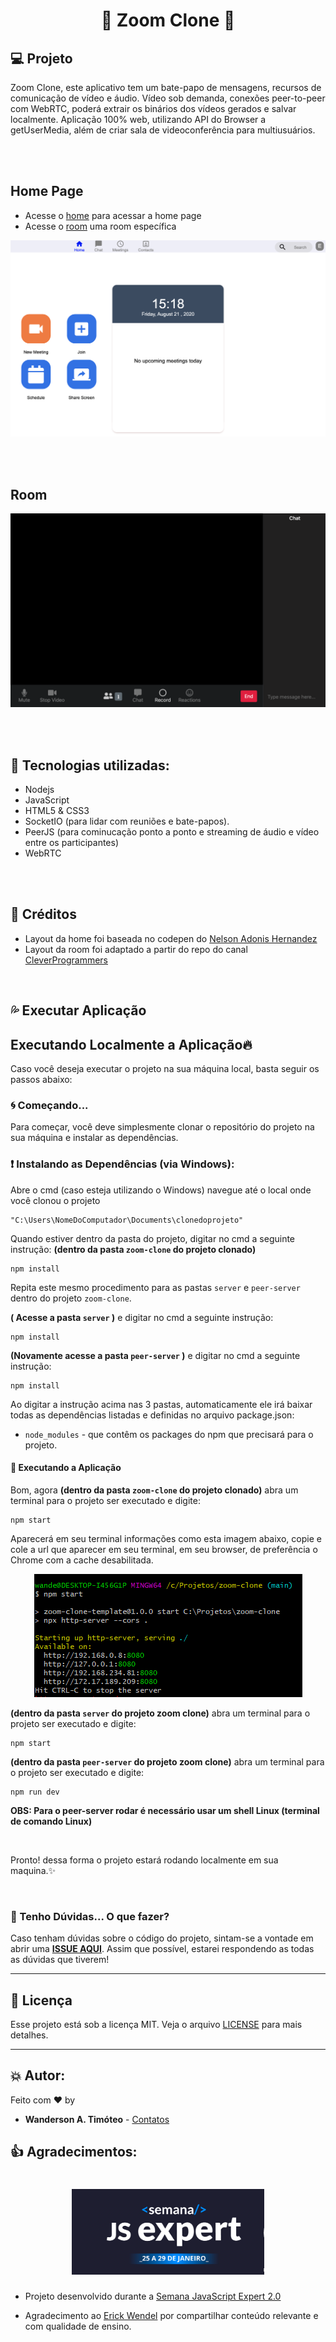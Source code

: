 <h1 align="center">
    🚀 Zoom Clone 🚀
</h1>

## 💻 Projeto

Zoom Clone, este aplicativo tem um bate-papo de mensagens, recursos de comunicação de vídeo e áudio. Vídeo sob demanda, conexões peer-to-peer com WebRTC, poderá extrair os binários dos vídeos gerados e salvar localmente. Aplicação 100% web, utilizando API do Browser a getUserMedia, além de criar sala de videoconferência para multiusuários.

<br>
<br>

## Home Page

- Acesse o [home](./pages/home/index.html) para acessar a home page
- Acesse o [room](./page/room/index.html) uma room específica

![home page](./prints/home.png)

<br>
<br>

## Room
<p align="center">
    <img src="prints/room.png" alt="Room" title="Room"  />
</p>

<br>
<br>

##  💜 Tecnologias utilizadas:

- Nodejs
- JavaScript
- HTML5 & CSS3
- SocketIO (para lidar com reuniões e bate-papos).
- PeerJS (para cominucação ponto a ponto e streaming de áudio e vídeo entre os participantes) 
- WebRTC

<br>
<br>

## 💫 Créditos

- Layout da home foi baseada no codepen do [Nelson Adonis Hernandez
](https://codepen.io/nelsonher019/pen/eYZBqOm)
- Layout da room foi adaptado a partir do repo do canal [CleverProgrammers](https://github.com/CleverProgrammers/nodejs-zoom-clone/blob/master/views/room.ejs)

<br>

## 💦 Executar Aplicação

## Executando Localmente a Aplicação🔥 

Caso você deseja executar o projeto na sua máquina local, basta seguir os passos abaixo:

### 🌀 Começando...

Para começar, você deve simplesmente clonar o repositório do projeto na sua máquina e instalar as dependências.

### ❗️ Instalando as Dependências (via Windows):

Abre o cmd (caso esteja utilizando o Windows) navegue até o local onde você clonou o projeto

```
"C:\Users\NomeDoComputador\Documents\clonedoprojeto"
```

Quando estiver dentro da pasta do projeto, digitar no cmd a seguinte instrução: **(dentro da pasta `zoom-clone` do projeto clonado)**

```
npm install
```
Repita este mesmo procedimento para as pastas `server` e `peer-server` dentro do projeto `zoom-clone`.

 **( Acesse a pasta `server` )** e digitar no cmd a seguinte instrução:

```
npm install
```
**(Novamente acesse a pasta `peer-server` )** e digitar no cmd a seguinte instrução:

```
npm install
```

Ao digitar a instrução acima nas 3 pastas, automaticamente ele irá baixar todas as dependências listadas e definidas no arquivo package.json:

- `node_modules` - que contêm os packages do npm que precisará para o projeto.

#### 💨 Executando a Aplicação

Bom, agora **(dentro da pasta `zoom-clone` do projeto clonado)** abra um terminal para o projeto ser executado e digite:

```
npm start
```
Aparecerá em seu terminal informações como esta imagem abaixo, copie e cole a url que aparecer em seu terminal, em seu browser, de preferência o Chrome com a cache desabilitada.

<p align="center">
    <img src="./prints/terminal.png" alt="Room" title="Room"  />
</p>

**(dentro da pasta `server` do projeto zoom clone)** abra um terminal para o projeto ser executado e digite:

```
npm start
```

**(dentro da pasta `peer-server` do projeto zoom clone)** abra um terminal para o projeto ser executado e digite:

```
npm run dev
```
**OBS: Para o peer-server rodar é necessário usar um shell Linux (terminal de comando Linux)** 

<br> 

Pronto! dessa forma o projeto estará rodando localmente em sua maquina.✨

<br>

### 🚩  Tenho Dúvidas... O que fazer?

Caso tenham dúvidas sobre o código do projeto, sintam-se a vontade em abrir uma **[ISSUE AQUI](https://github.com/Wanderson-A-Timoteo/zoom-clone/issues)**. Assim que possível, estarei respondendo as todas as dúvidas que tiverem!

---

## 🌟 Licença

Esse projeto está sob a licença MIT. Veja o arquivo [LICENSE](LICENSE.md) para mais detalhes.

---

## 💥 Autor:

Feito com ♥ by

- **Wanderson A. Timóteo** - [Contatos](https://wanderson.ga)

## 👍 Agradecimentos:

<h1 align="center">
    <img src="./prints/semana-js-expert.png" alt="Semana JS Expert" title="Semana JS Expert"  />
</h1>

- Projeto desenvolvido durante a  [Semana JavaScript Expert 2.0](https://cursos.erickwendel.com.br/)

- Agradecimento ao [Erick Wendel](https://github.com/ErickWendel) por compartilhar conteúdo relevante e com qualidade de ensino.
